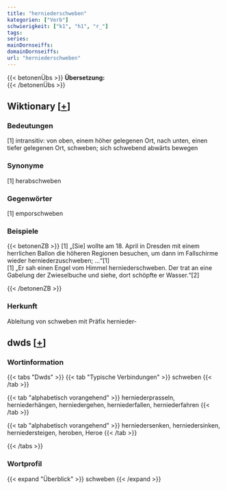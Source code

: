 ```yaml
---
title: "herniederschweben"
kategorien: ["Verb"]
schwierigkeit: ["k1", "h1", "r_"]
tags:
series:
mainDornseiffs:
domainDornseiffs:
url: "herniederschweben"
---
```


{{< betonenÜbs >}}
**Übersetzung:**  
{{< /betonenÜbs >}}

## Wiktionary [[+](https://de.wiktionary.org/wiki/herniederschweben)]

### Bedeutungen
[1] intransitiv: von oben, einem höher gelegenen Ort, nach unten, einen tiefer gelegenen Ort, schweben; sich schwebend abwärts bewegen  

### Synonyme
[1] herabschweben  

### Gegenwörter
[1] emporschweben  

### Beispiele
{{< betonenZB >}}
[1] „[Sie] wollte am 18. April in Dresden mit einem herrlichen Ballon die höheren Regionen besuchen, um dann im Fallschirme wieder herniederzuschweben; …“[1]  
[1] „Er sah einen Engel vom Himmel herniederschweben. Der trat an eine Gabelung der Zwieselbuche und siehe, dort schöpfte er Wasser.“[2]  

{{< /betonenZB >}}
### Herkunft
Ableitung von schweben mit Präfix hernieder-  



## dwds [[+](https://www.dwds.de/wb/herniederschweben)]

### Wortinformation
{{< tabs "Dwds" >}}
{{< tab "Typische Verbindungen" >}}
schweben
{{< /tab >}}

{{< tab "alphabetisch vorangehend" >}}
herniederprasseln, herniederhängen, herniedergehen, herniederfallen, herniederfahren
{{< /tab >}}

{{< tab "alphabetisch vorangehend" >}}
herniedersenken, herniedersinken, herniedersteigen, heroben, Heroe
{{< /tab >}}

{{< /tabs >}}

### Wortprofil
{{< expand "Überblick" >}} schweben {{< /expand >}}

